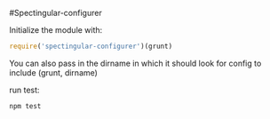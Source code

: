 #Spectingular-configurer


Initialize the module with:  
```javascript
require('spectingular-configurer')(grunt)
```

You can also pass in the dirname in which it should look for config to include (grunt, dirname)


run test:

```
npm test
```
